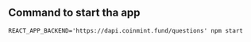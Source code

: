 ## Command to start tha app
```
REACT_APP_BACKEND='https://dapi.coinmint.fund/questions' npm start
```

